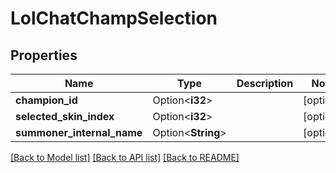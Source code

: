 # LolChatChampSelection

## Properties

Name | Type | Description | Notes
------------ | ------------- | ------------- | -------------
**champion_id** | Option<**i32**> |  | [optional]
**selected_skin_index** | Option<**i32**> |  | [optional]
**summoner_internal_name** | Option<**String**> |  | [optional]

[[Back to Model list]](../README.md#documentation-for-models) [[Back to API list]](../README.md#documentation-for-api-endpoints) [[Back to README]](../README.md)


